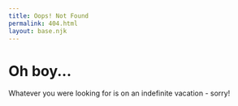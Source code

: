 ```yaml
---
title: Oops! Not Found
permalink: 404.html
layout: base.njk
---
```


# Oh boy...

Whatever you were looking for is on an indefinite vacation - sorry!
